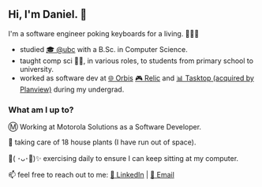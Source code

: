 
Hi, I'm Daniel. 👋
- 
I'm a software engineer poking keyboards for a living. 👨🏻‍💻

- studied [🎓 @ubc](https://ubc.ca/) with a B.Sc. in Computer Science.
- taught comp sci 👨‍🏫, in various roles, to students from primary school to university. 
- worked as software dev at [🌐 Orbis](https://www.orbis.com/ca/institutional/home)  [🎮 Relic](https://www.relic.com/)  and [📊 Tasktop (acquired by Planview)](https://www.planview.com/acquisitions/about-tasktop/) during my undergrad.

### What am I up to?

Ⓜ️ Working at Motorola Solutions as a Software Developer.

🌱 taking care of 18 house plants (I have run out of space).

💪( ･ᴗ･💪)✨ exercising daily to ensure I can keep sitting at my computer.

📫 feel free to reach out to me: [💼 LinkedIn](https://www.linkedin.com/in/dan-yliu/) | [💌 Email](mailto:daniel.yd.liu@gmail.com)
